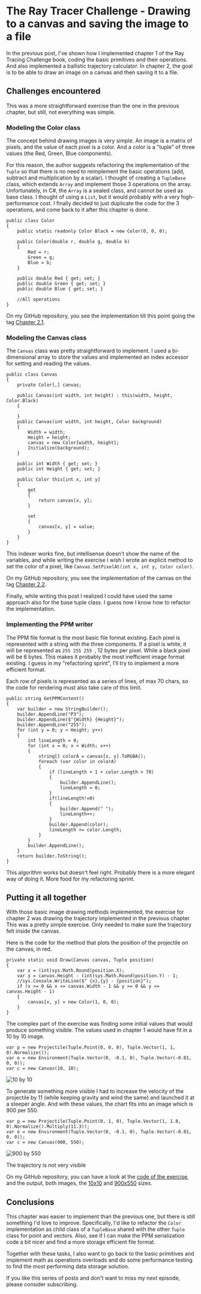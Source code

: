 # The Ray Tracer Challenge - Drawing to a canvas and saving the image to a file

In the previous post, I've shown how I implemented chapter 1 of the Ray Tracing Challenge book, coding the basic primitives and their operations. And also implemented a ballistic trajectory calculator. In chapter 2, the goal is to be able to draw an image on a canvas and then saving it to a file.

## Challenges encountered

This was a more straightforward exercise than the one in the previous chapter, but still, not everything was simple.

### Modeling the Color class

The concept behind drawing images is very simple. An image is a matrix of pixels, and the value of each pixel is a color. And a color is a "tuple" of three values (the Red, Green, Blue components).

For this reason, the author suggests refactoring the implementation of the `Tuple` so that there is no need to reimplement the basic operations (add, subtract and multiplication by a scalar). I thought of creating a `TupleBase` class, which extends `Array` and implement those 3 operations on the array. Unfortunately, in C#, the `Array` is a sealed class, and cannot be used as base class. I thought of using a `List`, but it would probably with a very high-performance cost. I finally decided to just duplicate the code for the 3 operations, and come back to it after this chapter is done. 

```
public class Color
{
    public static readonly Color Black = new Color(0, 0, 0);

    public Color(double r, double g, double b)
    {
        Red = r;
        Green = g;
        Blue = b;
    }

    public double Red { get; set; }
    public double Green { get; set; }
    public double Blue { get; set; }

    //All operations
}
```

On my GitHub repository, you see the implementation till this point going the tag [Chapter 2.1](https://github.com/simonech/ray-tracer-challenge-netcore/tree/Chapter-2.1).

### Modeling the Canvas class

The `Canvas` class was pretty straightforward to implement. I used a bi-dimensional array to store the values and implemented an index accessor for setting and reading the values.

```
public class Canvas
{
    private Color[,] canvas;

    public Canvas(int width, int height) : this(width, height, Color.Black)
    {

    }
    public Canvas(int width, int height, Color background)
    {
        Width = width;
        Height = height;
        canvas = new Color[width, height];
        Initialize(background);
    }

    public int Width { get; set; }
    public int Height { get; set; }

    public Color this[int x, int y]
    {
        get
        {
            return canvas[x, y];
        }

        set
        {
            canvas[x, y] = value;
        }
    }
}
```

This indexer works fine, but intellisense doesn't show the name of the variables, and while writing the exercise I wish I wrote an explicit method to set the color of a pixel, like `Canvas.SetPixelAt(int x, int y, Color color)`.

On my GitHub repository, you see the implementation of the canvas on the tag [Chapter 2.2](https://github.com/simonech/ray-tracer-challenge-netcore/tree/Chapter-2.2).

Finally, while writing this post I realized I could have used the same approach also for the base tuple class. I guess now I know how to refactor the implementation.

### Implementing the PPM writer

The PPM file format is the most basic file format existing. Each pixel is represented with a string with the three components. If a pixel is white, it will be represented as `255 255 255 `, 12 bytes per pixel. While a black pixel will be 6 bytes. This makes it probably the most inefficient image format existing. I guess in my "refactoring sprint", I'll try to implement a more efficient format.

Each row of pixels is represented as a series of lines, of max 70 chars, so the code for rendering must also take care of this limit.

```
public string GetPPMContent()
{
    var builder = new StringBuilder();
    builder.AppendLine("P3");
    builder.AppendLine($"{Width} {Height}");
    builder.AppendLine("255");
    for (int y = 0; y < Height; y++)
    {
        int lineLength = 0;
        for (int x = 0; x < Width; x++)
        {
            string[] colorA = canvas[x, y].ToRGBA();
            foreach (var color in colorA)
            {
                if (lineLength + 1 + color.Length > 70)
                {
                    builder.AppendLine();
                    lineLength = 0;
                }
                if(lineLength!=0)
                {
                    builder.Append(" ");
                    lineLength++;
                }
                builder.Append(color);
                lineLength += color.Length;
            }
        }
        builder.AppendLine();
    }
    return builder.ToString();
}
```

This algorithm works but doesn't feel right. Probably there is a more elegant way of doing it. More food for my refactoring sprint.

## Putting it all together

With those basic image drawing methods implemented, the exercise for chapter 2 was drawing the trajectory implemented in the previous chapter. This was a pretty simple exercise. Only needed to make sure the trajectory felt inside the canvas.

Here is the code for the method that plots the position of the projectile on the canvas, in red.

```
private static void Draw(Canvas canvas, Tuple position)
{
    var x = (int)sys.Math.Round(position.X);
    var y = canvas.Height - (int)sys.Math.Round(position.Y) - 1;
    //sys.Console.WriteLine($" {x},{y} - {position}");
    if (x >= 0 && x <= canvas.Width - 1 && y >= 0 && y <= canvas.Height - 1)
    {
        canvas[x, y] = new Color(1, 0, 0);
    }
}
```

The complex part of the exercise was finding some initial values that would produce something visible. The values used in chapter 1 would have fit in a 10 by 10 image. 

```
var p = new Projectile(Tuple.Point(0, 0, 0), Tuple.Vector(1, 1, 0).Normalize());
var e = new Environment(Tuple.Vector(0, -0.1, 0), Tuple.Vector(-0.01, 0, 0));
var c = new Canvas(10, 10);
```

![10 by 10](images/4-trajectory-10x10.png)

To generate something more visible I had to increase the velocity of the projectile by 11 (while keeping gravity and wind the same) and launched it at a steeper angle. And with these values, the chart fits into an image which is 900 per 550.

```
var p = new Projectile(Tuple.Point(0, 1, 0), Tuple.Vector(1, 1.8, 0).Normalize().Multiply(11.3));
var e = new Environment(Tuple.Vector(0, -0.1, 0), Tuple.Vector(-0.01, 0, 0));
var c = new Canvas(900, 550);
```

![900 by 550](images/4-trajectory-900x500.png)

The trajectory is not very visible

On my GitHub repository, you can have a look at the [code of the exercise](https://github.com/simonech/ray-tracer-challenge-netcore/tree/Chapter2-End/Exercises/Chapter%202), and the output, both images, the [10x10](https://github.com/simonech/ray-tracer-challenge-netcore/blob/Chapter2-End/Exercises/Chapter%202/Results/file-10x10.ppm) and [900x550](https://github.com/simonech/ray-tracer-challenge-netcore/blob/Chapter2-End/Exercises/Chapter%202/Results/file-900x500.ppm) sizes.

## Conclusions

This chapter was easier to implement than the previous one, but there is still something I'd love to improve. Specifically, I'd like to refactor the `Color` implementation as child class of a `TupleBase` shared with the other `Tuple` class for point and vectors. Also, see if I can make the PPM serialization code a bit nicer and find a more storage efficient file format.

Together with these tasks, I also want to go back to the basic primitives and implement math as operations overloads and do some performance testing to find the most performing data storage solution.

If you like this series of posts and don't want to miss my next episode, please consider subscribing.